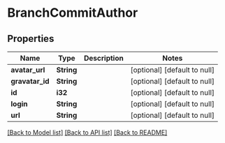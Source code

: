 # BranchCommitAuthor

## Properties
Name | Type | Description | Notes
------------ | ------------- | ------------- | -------------
**avatar_url** | **String** |  | [optional] [default to null]
**gravatar_id** | **String** |  | [optional] [default to null]
**id** | **i32** |  | [optional] [default to null]
**login** | **String** |  | [optional] [default to null]
**url** | **String** |  | [optional] [default to null]

[[Back to Model list]](../README.md#documentation-for-models) [[Back to API list]](../README.md#documentation-for-api-endpoints) [[Back to README]](../README.md)


